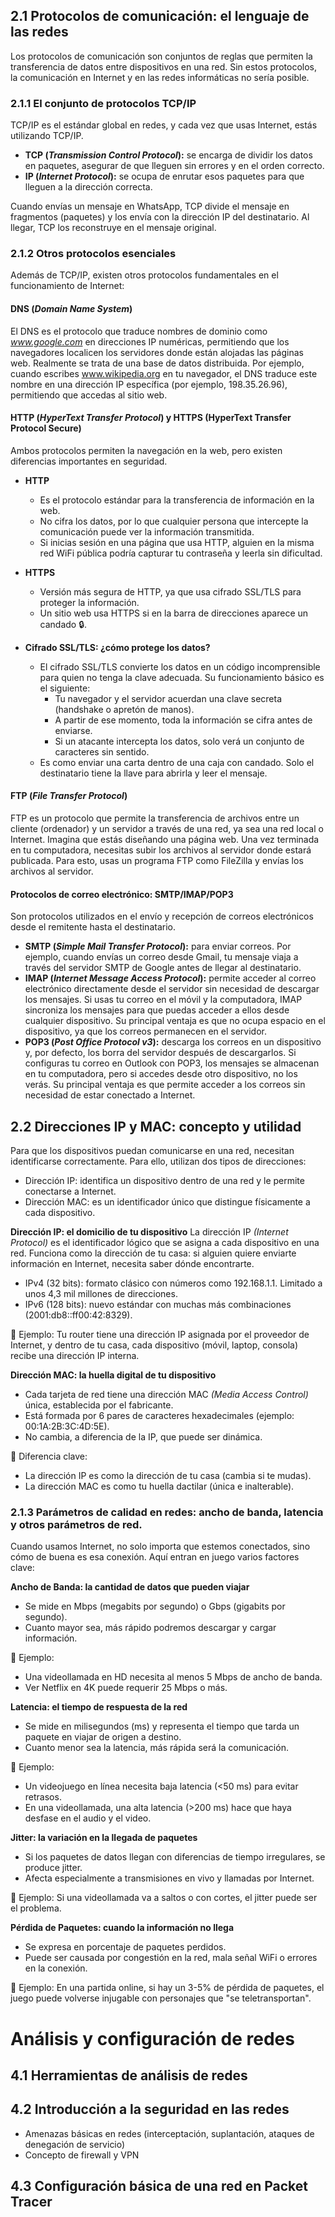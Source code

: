 
## 2.1 Protocolos de comunicación: el lenguaje de las redes

Los protocolos de comunicación son conjuntos de reglas que permiten la transferencia de datos entre dispositivos en una red. Sin estos protocolos, la comunicación en Internet y en las redes informáticas no sería posible.

### 2.1.1 El conjunto de protocolos TCP/IP

TCP/IP es el estándar global en redes, y cada vez que usas Internet, estás utilizando TCP/IP.

- **TCP (*Transmission Control Protocol*):** se encarga de dividir los datos en paquetes, asegurar de que lleguen sin errores y en el orden correcto.
- **IP (*Internet Protocol*):** se ocupa de enrutar esos paquetes para que lleguen a la dirección correcta.

Cuando envías un mensaje en WhatsApp, TCP divide el mensaje en fragmentos (paquetes) y los envía con la dirección IP del destinatario. Al llegar, TCP los reconstruye en el mensaje original.

### 2.1.2 Otros protocolos esenciales

Además de TCP/IP, existen otros protocolos fundamentales en el funcionamiento de Internet:

#### DNS (*Domain Name System*) 
El DNS es el protocolo que traduce nombres de dominio como *www.google.com* en direcciones IP numéricas, permitiendo que los navegadores localicen los servidores donde están alojadas las páginas web. Realmente se trata de una base de datos distribuida. Por ejemplo, cuando escribes www.wikipedia.org en tu navegador, el DNS traduce este nombre en una dirección IP específica (por ejemplo, 198.35.26.96), permitiendo que accedas al sitio web.

#### HTTP  (*HyperText Transfer Protocol*) y HTTPS (HyperText Transfer Protocol Secure)
Ambos protocolos permiten la navegación en la web, pero existen diferencias importantes en seguridad.

- **HTTP** 
    - Es el protocolo estándar para la transferencia de información en la web. 
    - No cifra los datos, por lo que cualquier persona que intercepte la comunicación puede ver la información transmitida. 
    - Si inicias sesión en una página que usa HTTP, alguien en la misma red WiFi pública podría capturar tu contraseña y leerla sin dificultad.

- **HTTPS** 
    - Versión más segura de HTTP, ya que usa cifrado SSL/TLS para proteger la información. 
    - Un sitio web usa HTTPS si en la barra de direcciones aparece un candado 🔒.
   
- **Cifrado SSL/TLS: ¿cómo protege los datos?**
    - El cifrado SSL/TLS convierte los datos en un código incomprensible para quien no tenga la clave adecuada. Su funcionamiento básico es el siguiente: 
        - Tu navegador y el servidor acuerdan una clave secreta (handshake o apretón de manos).
        - A partir de ese momento, toda la información se cifra antes de enviarse.
        - Si un atacante intercepta los datos, solo verá un conjunto de caracteres sin sentido.
    - Es como enviar una carta dentro de una caja con candado. Solo el destinatario tiene la llave para abrirla y leer el mensaje. 

#### FTP (*File Transfer Protocol*) 
FTP es un protocolo que permite la transferencia de archivos entre un cliente (ordenador) y un servidor a través de una red, ya sea una red local o Internet. Imagina que estás diseñando una página web. Una vez terminada en tu computadora, necesitas subir los archivos al servidor donde estará publicada. Para esto, usas un programa FTP como FileZilla y envías los archivos al servidor.

#### Protocolos de correo electrónico: SMTP/IMAP/POP3 
Son protocolos utilizados en el envío y recepción de correos electrónicos desde el remitente hasta el destinatario. 
- **SMTP (*Simple Mail Transfer Protocol*):** para enviar correos. Por ejemplo, cuando envías un correo desde Gmail, tu mensaje viaja a través del servidor SMTP de Google antes de llegar al destinatario.
- **IMAP (*Internet Message Access Protocol*):** permite acceder al correo electrónico directamente desde el servidor sin necesidad de descargar los mensajes. Si usas tu correo en el móvil y la computadora, IMAP sincroniza los mensajes para que puedas acceder a ellos desde cualquier dispositivo. Su principal ventaja es que no ocupa espacio en el dispositivo, ya que los correos permanecen en el servidor.
- **POP3 (*Post Office Protocol v3*):** descarga los correos en un dispositivo y, por defecto, los borra del servidor después de descargarlos. Si configuras tu correo en Outlook con POP3, los mensajes se almacenan en tu computadora, pero si accedes desde otro dispositivo, no los verás. Su principal ventaja es que permite acceder a los correos sin necesidad de estar conectado a Internet.

## 2.2 Direcciones IP y MAC: concepto y utilidad

Para que los dispositivos puedan comunicarse en una red, necesitan identificarse correctamente. Para ello, utilizan dos tipos de direcciones:
- Dirección IP: identifica un dispositivo dentro de una red y le permite conectarse a Internet.
- Dirección MAC: es un identificador único que distingue físicamente a cada dispositivo.

**Dirección IP: el domicilio de tu dispositivo**
La dirección IP *(Internet Protocol)* es el identificador lógico que se asigna a cada dispositivo en una red. Funciona como la dirección de tu casa: si alguien quiere enviarte información en Internet, necesita saber dónde encontrarte. 

- IPv4 (32 bits): formato clásico con números como 192.168.1.1. Limitado a unos 4,3 mil millones de direcciones.
- IPv6 (128 bits): nuevo estándar con muchas más combinaciones (2001:db8::ff00:42:8329).

📌 Ejemplo: Tu router tiene una dirección IP asignada por el proveedor de Internet, y dentro de tu casa, cada dispositivo (móvil, laptop, consola) recibe una dirección IP interna.

**Dirección MAC: la huella digital de tu dispositivo**
- Cada tarjeta de red tiene una dirección MAC *(Media Access Control)* única, establecida por el fabricante.
- Está formada por 6 pares de caracteres hexadecimales (ejemplo: 00:1A:2B:3C:4D:5E).
- No cambia, a diferencia de la IP, que puede ser dinámica.

📌 Diferencia clave:
- La dirección IP es como la dirección de tu casa (cambia si te mudas).
- La dirección MAC es como tu huella dactilar (única e inalterable).

### 2.1.3 Parámetros de calidad en redes: ancho de banda, latencia y otros parámetros de red.

Cuando usamos Internet, no solo importa que estemos conectados, sino cómo de buena es esa conexión. Aquí entran en juego varios factores clave:

**Ancho de Banda: la cantidad de datos que pueden viajar**
- Se mide en Mbps (megabits por segundo) o Gbps (gigabits por segundo).
- Cuanto mayor sea, más rápido podremos descargar y cargar información.

📌 Ejemplo:
- Una videollamada en HD necesita al menos 5 Mbps de ancho de banda.
- Ver Netflix en 4K puede requerir 25 Mbps o más.

**Latencia: el tiempo de respuesta de la red**
- Se mide en milisegundos (ms) y representa el tiempo que tarda un paquete en viajar de origen a destino.
- Cuanto menor sea la latencia, más rápida será la comunicación.

📌 Ejemplo:
- Un videojuego en línea necesita baja latencia (<50 ms) para evitar retrasos.
- En una videollamada, una alta latencia (>200 ms) hace que haya desfase en el audio y el video.

**Jitter: la variación en la llegada de paquetes**
- Si los paquetes de datos llegan con diferencias de tiempo irregulares, se produce jitter.
- Afecta especialmente a transmisiones en vivo y llamadas por Internet.

📌 Ejemplo: Si una videollamada va a saltos o con cortes, el jitter puede ser el problema.

**Pérdida de Paquetes: cuando la información no llega**
- Se expresa en porcentaje de paquetes perdidos.
- Puede ser causada por congestión en la red, mala señal WiFi o errores en la conexión.

📌 Ejemplo: En una partida online, si hay un 3-5% de pérdida de paquetes, el juego puede volverse injugable con personajes que "se teletransportan".





# Análisis y configuración de redes

## 4.1 Herramientas de análisis de redes

## 4.2 Introducción a la seguridad en las redes
- Amenazas básicas en redes (interceptación, suplantación, ataques de denegación de servicio)
- Concepto de firewall y VPN

## 4.3 Configuración básica de una red en Packet Tracer

